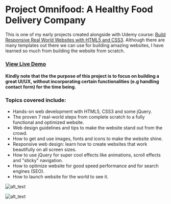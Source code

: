 # Project Omnifood: A Healthy Food Delivery Company 

This is one of my early projects created alongside with Udemy course:  [Build Responsive Real World Websites with
HTML5 and CSS3](https://www.udemy.com/course/design-and-develop-a-killer-website-with-html5-and-css3/). Although there are many templates out there we can use for building amazing websites, I have learned so much from building the website from scratch.

### [View Live Demo](https://manjeetdeveloper.github.io/Omnifood-Project)

#### Kindly note that the the purpose of this project is to focus on building a great UI/UX, without incorporating certain functionalities (e.g handling contact form) for the time being.

### Topics covered include:
 * Hands-on web development with HTML5, CSS3 and some jQuery.
 * The proven 7 real-world steps from complete scratch to a fully functional and optimized website.
 *  Web design guidelines and tips to make the website stand out from the crowd.
 * How to get and use images, fonts and icons to make the website shine.
 * Responsive web design: learn how to create websites that work beautifully on all screen sizes.
 * How to use jQuery for super cool effects like animations, scroll effects and "sticky" navigation.
 * How to optimize website for good speed performance and for search engines (SEO).
 * How to launch website for the world to see it.

![alt_text](https://media.giphy.com/media/yYc5L3vhTWeBi/giphy.gif)

![alt_text](https://media.giphy.com/media/xULW8zjkhlKJwobzRS/giphy.gif)


